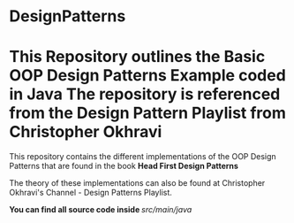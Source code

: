 # DesignPatterns
This Repository outlines the Basic OOP Design Patterns Example coded in Java
The repository is referenced from the Design Pattern Playlist from Christopher Okhravi
=======
This repository contains the different implementations of the OOP Design Patterns 
that are found in the book <b> Head First Design Patterns </b>

The theory of these implementations can also be found at Christopher Okhravi's Channel - 
Design Patterns Playlist.

<b> You can find all source code inside </b> <i> src/main/java </i>

